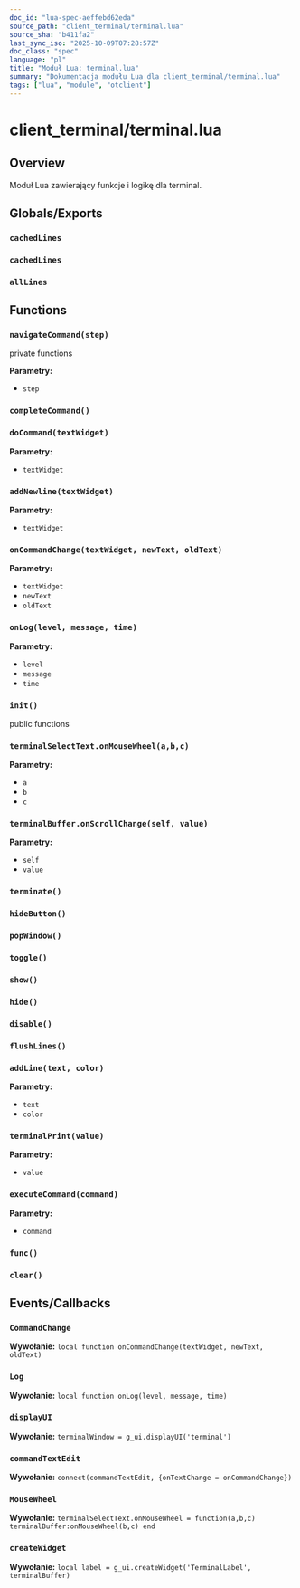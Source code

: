 ```yaml
---
doc_id: "lua-spec-aeffebd62eda"
source_path: "client_terminal/terminal.lua"
source_sha: "b411fa2"
last_sync_iso: "2025-10-09T07:28:57Z"
doc_class: "spec"
language: "pl"
title: "Moduł Lua: terminal.lua"
summary: "Dokumentacja modułu Lua dla client_terminal/terminal.lua"
tags: ["lua", "module", "otclient"]
---
```


# client_terminal/terminal.lua

## Overview

Moduł Lua zawierający funkcje i logikę dla terminal.

## Globals/Exports

### `cachedLines`

### `cachedLines`

### `allLines`

## Functions

### `navigateCommand(step)`

private functions

**Parametry:**

- `step`

### `completeCommand()`

### `doCommand(textWidget)`

**Parametry:**

- `textWidget`

### `addNewline(textWidget)`

**Parametry:**

- `textWidget`

### `onCommandChange(textWidget, newText, oldText)`

**Parametry:**

- `textWidget`
- `newText`
- `oldText`

### `onLog(level, message, time)`

**Parametry:**

- `level`
- `message`
- `time`

### `init()`

public functions

### `terminalSelectText.onMouseWheel(a,b,c)`

**Parametry:**

- `a`
- `b`
- `c`

### `terminalBuffer.onScrollChange(self, value)`

**Parametry:**

- `self`
- `value`

### `terminate()`

### `hideButton()`

### `popWindow()`

### `toggle()`

### `show()`

### `hide()`

### `disable()`

### `flushLines()`

### `addLine(text, color)`

**Parametry:**

- `text`
- `color`

### `terminalPrint(value)`

**Parametry:**

- `value`

### `executeCommand(command)`

**Parametry:**

- `command`

### `func()`

### `clear()`

## Events/Callbacks

### `CommandChange`

**Wywołanie:** `local function onCommandChange(textWidget, newText, oldText)`

### `Log`

**Wywołanie:** `local function onLog(level, message, time)`

### `displayUI`

**Wywołanie:** `terminalWindow = g_ui.displayUI('terminal')`

### `commandTextEdit`

**Wywołanie:** `connect(commandTextEdit, {onTextChange = onCommandChange})`

### `MouseWheel`

**Wywołanie:** `terminalSelectText.onMouseWheel = function(a,b,c) terminalBuffer:onMouseWheel(b,c) end`

### `createWidget`

**Wywołanie:** `local label = g_ui.createWidget('TerminalLabel', terminalBuffer)`
